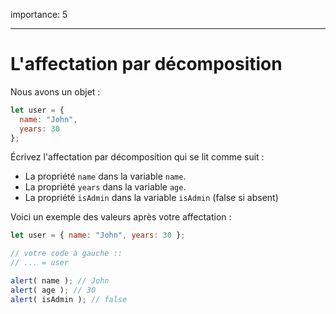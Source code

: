 importance: 5

---

# L'affectation par décomposition

Nous avons un objet :

```js
let user = {
  name: "John",
  years: 30
};
```

Écrivez l'affectation par décomposition qui se lit comme suit :

- La propriété `name` dans la variable `name`.
- La propriété `years` dans la variable `age`.
- La propriété `isAdmin` dans la variable `isAdmin` (false si absent)

Voici un exemple des valeurs après votre affectation :

```js
let user = { name: "John", years: 30 };

// votre code à gauche ::
// ... = user

alert( name ); // John
alert( age ); // 30
alert( isAdmin ); // false
```
